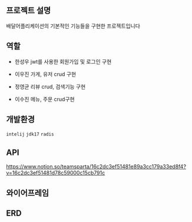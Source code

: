 ## 프로젝트 설명
배달어플리케이션의 기본적인 기능들을 구현한 프로젝트입니다

## 역할 
- 한성우
  jwt를 사용한 회원가입 및 로그인 구현

- 이우진
  가게, 유저 crud 구현 

- 정영균
  리뷰 crud, 검색기능 구현

- 이수진
  메뉴, 주문 crud구현 

## 개발환경
```intelij```  ```jdk17``` ```radis```


## API
https://www.notion.so/teamsparta/16c2dc3ef51481e89a3cc179a33ed8f4?v=16c2dc3ef51481d78c59000c15cb791c

## 와이어프레임



## ERD

  
